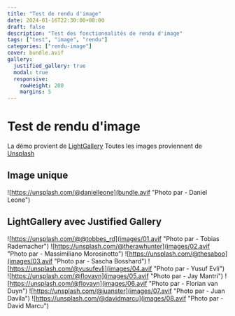 ```yaml
---
title: "Test de rendu d'image"
date: 2024-01-16T22:30:00+08:00
draft: false
description: "Test des fonctionnalités de rendu d'image"
tags: ["test", "image", "rendu"]
categories: ["rendu-image"]
cover: bundle.avif
gallery:
  justified_gallery: true
  modal: true
  responsive:
    rowHeight: 200
    margins: 5
---
```


# Test de rendu d'image
La démo provient de [LightGallery](https://www.lightgalleryjs.com/demos/thumbnails/)
Toutes les images proviennent de [Unsplash](https://unsplash.com/)

## Image unique
![https://unsplash.com/@danielleone](bundle.avif "Photo par - Daniel Leone")

## LightGallery avec Justified Gallery
![https://unsplash.com/@@tobbes_rd](images/01.avif "Photo par - Tobias Rademacher")
![https://unsplash.com/@therawhunter](images/02.avif "Photo par - Massimiliano Morosinotto")
![https://unsplash.com/@thesaboo](images/03.avif "Photo par - Sascha Bosshard")
![https://unsplash.com/@yusufevli](images/04.avif "Photo par - Yusuf Evli")
![https://unsplash.com/@flovayn](images/05.avif "Photo par - Jay Mantri")
![https://unsplash.com/@flovayn](images/06.avif "Photo par -  Florian van Duyn")
![https://unsplash.com/@juanster](images/07.avif "Photo par - Juan Davila")
![https://unsplash.com/@davidmarcu](images/08.avif "Photo par - David Marcu") 